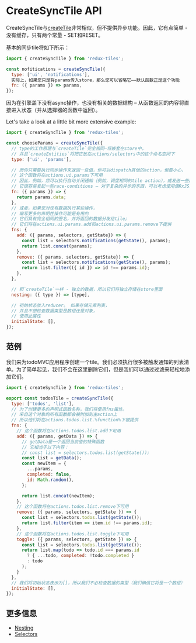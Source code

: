 # CreateSyncTile API

CreateSyncTile与[createTile](./createTile.md)非常相似，但不提供异步功能。因此，它有点简单 - 没有缓存，只有两个常量 - SET和RESET。

基本的同步tile将如下所示：
```javascript
import { createSyncTile } from 'redux-tiles';

const nofitications = createSyncTile({
  type: ['ui', 'notifications'],
  实际上，如果您只是将params传入store，那么您可以省略它——默认函数正是这个功能
  fn: ({ params }) => params,
});
```

因为在引擎盖下没有async操作，也没有相关的数据结构 – 从函数返回的内容将直接进入状态（并从选择器的函数中返回）。

Let's take a look at a little bit more extensive example:

```javascript
import { createSyncTile } from 'redux-tiles';

const chooseParams = createSyncTile({
  // type的工作原理与`createTile`完全相同–将嵌套在store中，
  // 并且`createEntities`将把它放在actions/selectors中的这个命名空间下
  type: ['ui', 'params'],

  // 而你只需要执行同步操作来返回一些值，你可以dispatch其他的action，但要小心，
  // 这个函数将在actions.ui.params下可用
  // 因此，例如，您可以执行自动关闭通知（例如，调度相同的tile action），或发送一些跟踪 – 
  // 它很容易发起一些race-conditions – 对于复杂的异步的东西，可以考虑使用像RxJS或redux-saga这样的东西
  fn: ({ params }) => {
    return params.data;
  },
  // 或者，如果您对现有数据执行某些操作，
  // 编写更多的声明性操作可能是有用的
  // 它们具有完全相同的签名，并将返回的数据分发给tile;
  // 它们将在actions.ui.params.add和actions.ui.params.remove下提供
  fns: {
    add: ({ params, selectors, getState}) => {
      const list = selectors.notifications(getState(), params);
      return list.concat(params);
    },
    remove: ({ params, selectors, getState}) => {
      const list = selectors.notifications(getState(), params);
      return list.filter(({ id }) => id !== params.id);
    },
  },

  // 和`createTile`一样 - 独立的数据，所以它们将独立存储在store里面
  nesting: ({ type }) => [type],

  // 初始状态放入reducer。 如果存储元素列表，
  // 并且不想检查数据类型是数组还是对象，
  // 使用此属性
  initialState: [],
});
```

## 范例

我们来为todoMVC应用程序创建一个tile。我们必须执行很多被触发通知的列表清单。为了简单起见，我们不会在这里删除它们，但是我们可以通过过滤来轻松地添加它们。

```javascript
import { createSyncTile } from 'redux-tiles';

export const todosTile = createSyncTile({
  type: ['todos', 'list'],
  // 为了创建更多的声明式函数名称，我们将使用fns属性。
  // 来自这个对象的所有函数都会被附加到主action上
  // 所以他们将在actions.todos.list.%function%下被提供
  fns: {
    // 这个函数将在actions.todos.list.add下可用
    add: ({ params, getData }) => {
      // getData是一个返回当前值的特殊函数
      // 它相当于以下内容：
      // const list = selectors.todos.list(getState());
      const list = getData();
      const newItem = {
        ...params,
        completed: false,
        id: Math.random(),
      };

      return list.concat(newItem);
    },
    // 这个函数将在actions.todos.list.remove下可用
    remove: ({ params, selectors, getState }) => {
      const list = selectors.todos.list(getState());
      return list.filter(item => item.id !== params.id);
    },
    // 这个函数将在actions.todos.list.toggle下可用
    toggle: ({ params, selectors, getState }) => {
      const list = selectors.todos.list(getState());
      return list.map(todo => todo.id === params.id
        ? { ...todo, completed: !todo.completed }
        : todo
      );
    }
  },
  // 我们将初始状态表示为[]，所以我们不必检查数据的类型（我们确信它将是一个数组）
  initialState: [],
});
```

## 更多信息

* [Nesting](../advanced/nesting.md)
* [Selectors](../advanced/selectors.md)